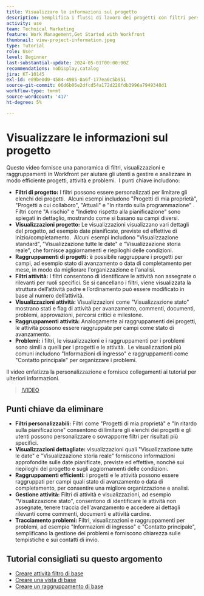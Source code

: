```yaml
---
title: Visualizzare le informazioni sul progetto
description: Semplifica i flussi di lavoro dei progetti con filtri personalizzabili, viste dettagliate, raggruppamenti efficienti, strumenti di gestione delle attività e funzioni di tracciamento dei problemi per migliorarne l’organizzazione e la chiarezza.
activity: use
team: Technical Marketing
feature: Work Management,Get Started with Workfront
thumbnail: view-project-information.jpeg
type: Tutorial
role: User
level: Beginner
last-substantial-update: 2024-05-01T00:00:00Z
recommendations: noDisplay,catalog
jira: KT-10145
exl-id: e89be0d0-4584-4985-8a6f-177ea6c5b951
source-git-commit: 06d6b06e2dfcd54a172d220fdb3996a7949348d1
workflow-type: tm+mt
source-wordcount: '417'
ht-degree: 5%

---
```


# Visualizzare le informazioni sul progetto

Questo video fornisce una panoramica di filtri, visualizzazioni e raggruppamenti in Workfront per aiutare gli utenti a gestire e analizzare in modo efficiente progetti, attività e problemi. &#x200B; I punti chiave includono:

* **Filtri di progetto:** I filtri possono essere personalizzati per limitare gli elenchi dei progetti. &#x200B; Alcuni esempi includono &quot;Progetti di mia proprietà&quot;, &quot;Progetti a cui collaboro&quot;, &quot;Attuali&quot; e &quot;In ritardo sulla programmazione&quot; &#x200B;. Filtri come &quot;A rischio&quot; e &quot;Indietro rispetto alla pianificazione&quot; sono spiegati in dettaglio, mostrando come si basano su campi diversi.
* **Visualizzazioni progetto:** Le visualizzazioni visualizzano vari dettagli del progetto, ad esempio date pianificate, previste ed effettive di inizio/completamento. &#x200B; Alcuni esempi includono &quot;Visualizzazione standard&quot;, &quot;Visualizzazione tutte le date&quot; e &quot;Visualizzazione storia reale&quot;, che fornisce aggiornamenti e riepiloghi delle condizioni. &#x200B;
* **Raggruppamenti di progetti:** è possibile raggruppare i progetti per campi, ad esempio stato di avanzamento o data di completamento per mese, in modo da migliorare l&#39;organizzazione e l&#39;analisi. &#x200B;
* **Filtri attività:** I filtri consentono di identificare le attività non assegnate o rilevanti per ruoli specifici. &#x200B; Se si cancellano i filtri, viene visualizzata la struttura dell’attività padre e l’ordinamento può essere modificato in base al numero dell’attività. &#x200B;
* **Visualizzazioni attività:** Visualizzazioni come &quot;Visualizzazione stato&quot; mostrano stati e flag di attività per avanzamento, commenti, documenti, problemi, approvazioni, percorsi critici e milestone.
* **Raggruppamenti attività:** Analogamente ai raggruppamenti dei progetti, le attività possono essere raggruppate per campi come stato di avanzamento. &#x200B;
* **Problemi:** i filtri, le visualizzazioni e i raggruppamenti per i problemi sono simili a quelli per i progetti e le attività. &#x200B; Le visualizzazioni più comuni includono &quot;Informazioni di ingresso&quot; e raggruppamenti come &quot;Contatto principale&quot; per organizzare i problemi. &#x200B;

Il video enfatizza la personalizzazione e fornisce collegamenti ai tutorial per ulteriori informazioni. &#x200B;

>[!VIDEO](https://video.tv.adobe.com/v/3453074/?quality=12&learn=on&enablevpops&captions=ita)

## Punti chiave da eliminare

* **Filtri personalizzabili:** Filtri come &quot;Progetti di mia proprietà&quot; e &quot;In ritardo sulla pianificazione&quot; consentono di limitare gli elenchi dei progetti e gli utenti possono personalizzare o sovrapporre filtri per risultati più specifici. &#x200B;
* **Visualizzazioni dettagliate:** visualizzazioni quali &quot;Visualizzazione tutte le date&quot; e &quot;Visualizzazione storia reale&quot; forniscono informazioni approfondite sulle date pianificate, previste ed effettive, nonché sui riepiloghi del progetto e sugli aggiornamenti delle condizioni. &#x200B;
* **Raggruppamenti efficienti:** i progetti e le attività possono essere raggruppati per campi quali stato di avanzamento o data di completamento, per consentire una migliore organizzazione e analisi. &#x200B;
* **Gestione attività:** Filtri di attività e visualizzazioni, ad esempio &quot;Visualizzazione stato&quot;, consentono di identificare le attività non assegnate, tenere traccia dell&#39;avanzamento e accedere ai dettagli rilevanti come commenti, documenti e attività cardine. &#x200B;
* **Tracciamento problemi:** Filtri, visualizzazioni e raggruppamenti per problemi, ad esempio &quot;Informazioni di ingresso&quot; e &quot;Contatto principale&quot;, semplificano la gestione dei problemi e forniscono chiarezza sulle tempistiche e sui contatti di invio. &#x200B;




## Tutorial consigliati su questo argomento

* [Creare attività filtro di base](/help/reporting/basic-reporting/create-a-basic-filter-activity.md)
* [Creare una vista di base](/help/reporting/basic-reporting/create-a-basic-view.md)
* [Creare un raggruppamento di base](/help/reporting/basic-reporting/create-a-basic-grouping.md)

